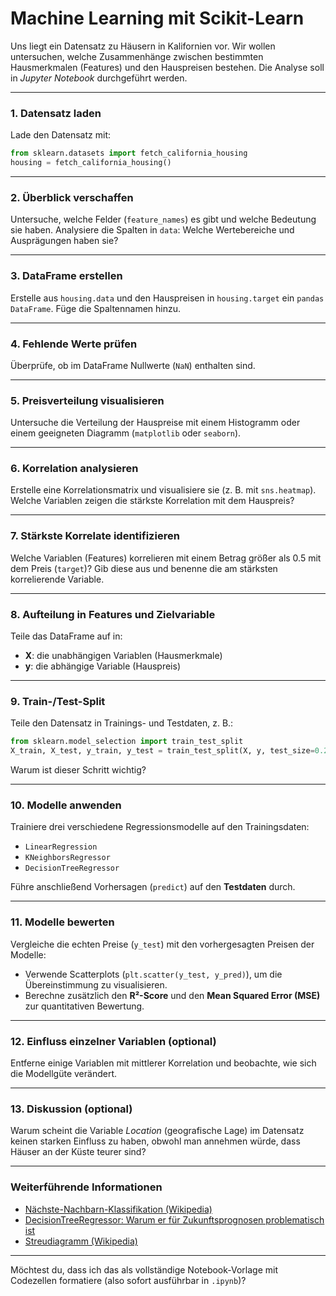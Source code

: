 # Machine Learning mit Scikit-Learn

Uns liegt ein Datensatz zu Häusern in Kalifornien vor. Wir wollen untersuchen, welche Zusammenhänge zwischen bestimmten Hausmerkmalen (Features) und den Hauspreisen bestehen.
Die Analyse soll in *Jupyter Notebook* durchgeführt werden.

---

### 1. Datensatz laden

Lade den Datensatz mit:

```python
from sklearn.datasets import fetch_california_housing
housing = fetch_california_housing()
```

---

### 2. Überblick verschaffen

Untersuche, welche Felder (`feature_names`) es gibt und welche Bedeutung sie haben. Analysiere die Spalten in `data`: Welche Wertebereiche und Ausprägungen haben sie?

---

### 3. DataFrame erstellen

Erstelle aus `housing.data` und den Hauspreisen in `housing.target` ein `pandas DataFrame`.
Füge die Spaltennamen hinzu.

---

### 4. Fehlende Werte prüfen

Überprüfe, ob im DataFrame Nullwerte (`NaN`) enthalten sind.

---

### 5. Preisverteilung visualisieren

Untersuche die Verteilung der Hauspreise mit einem Histogramm oder einem geeigneten Diagramm (`matplotlib` oder `seaborn`).

---

### 6. Korrelation analysieren

Erstelle eine Korrelationsmatrix und visualisiere sie (z. B. mit `sns.heatmap`).
Welche Variablen zeigen die stärkste Korrelation mit dem Hauspreis?

---

### 7. Stärkste Korrelate identifizieren

Welche Variablen (Features) korrelieren mit einem Betrag größer als 0.5 mit dem Preis (`target`)?
Gib diese aus und benenne die am stärksten korrelierende Variable.

---

### 8. Aufteilung in Features und Zielvariable

Teile das DataFrame auf in:

* **X**: die unabhängigen Variablen (Hausmerkmale)
* **y**: die abhängige Variable (Hauspreis)

---

### 9. Train-/Test-Split

Teile den Datensatz in Trainings- und Testdaten, z. B.:

```python
from sklearn.model_selection import train_test_split
X_train, X_test, y_train, y_test = train_test_split(X, y, test_size=0.2, random_state=42)
```

Warum ist dieser Schritt wichtig?

---

### 10. Modelle anwenden

Trainiere drei verschiedene Regressionsmodelle auf den Trainingsdaten:

* `LinearRegression`
* `KNeighborsRegressor`
* `DecisionTreeRegressor`

Führe anschließend Vorhersagen (`predict`) auf den **Testdaten** durch.

---

### 11. Modelle bewerten

Vergleiche die echten Preise (`y_test`) mit den vorhergesagten Preisen der Modelle:

* Verwende Scatterplots (`plt.scatter(y_test, y_pred)`), um die Übereinstimmung zu visualisieren.
* Berechne zusätzlich den **R²-Score** und den **Mean Squared Error (MSE)** zur quantitativen Bewertung.

---

### 12. Einfluss einzelner Variablen (optional)

Entferne einige Variablen mit mittlerer Korrelation und beobachte, wie sich die Modellgüte verändert.

---

### 13. Diskussion (optional)

Warum scheint die Variable *Location* (geografische Lage) im Datensatz keinen starken Einfluss zu haben, obwohl man annehmen würde, dass Häuser an der Küste teurer sind?

---

### Weiterführende Informationen

* [Nächste-Nachbarn-Klassifikation (Wikipedia)](https://de.wikipedia.org/wiki/N%C3%A4chste-Nachbarn-Klassifikation)
* [DecisionTreeRegressor: Warum er für Zukunftsprognosen problematisch ist](https://towardsdatascience.com/decisiontreeregressor-stop-using-for-future-projections-e27104537f6a)
* [Streudiagramm (Wikipedia)](https://de.wikipedia.org/wiki/Streudiagramm)

---

Möchtest du, dass ich das als vollständige Notebook-Vorlage mit Codezellen formatiere (also sofort ausführbar in `.ipynb`)?
